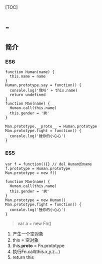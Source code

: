 [TOC]
# -
## 简介

### ES6
```
function Human(name) {
  this.name = name
}
Human.prototype.say = function() {
  console.log('我叫' + this.name)
  return undefined
}
function Man(name) {
  Human.call(this.name)
  this.gender = '男'
}

Man.prototype.__proto__ = Human.prototype
Man.prototype.fight = function() {
  console.log('捶你的小心心')
}
```

### ES5
```
var f = function(){} // del Human的name
f.prototype = Human.prototype
Man.prototype = new f()

function Man(name) {
  Human.call(this.name)
  this.gender = '男'
}
Man.prototype = new Human()
Man.prototype.fight = function() {
  console.log('捶你的小心心')
}
```
> var a = new Fn()
1. 产生一个空对象
2. this = 空对象
3. this.__proto__ = Fn.prototype
4. 执行Fn.call(this.x,y.z...)
5. return this